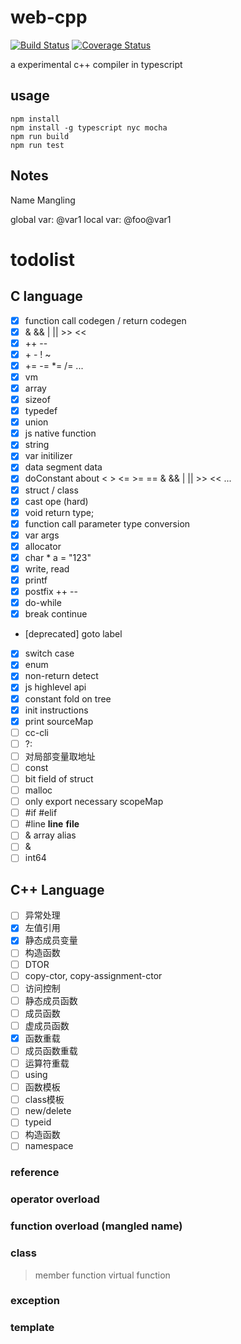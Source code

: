 # web-cpp
[![Build Status](https://www.travis-ci.org/zurl/web-cpp.svg?branch=master)](https://www.travis-ci.org/zurl/web-cpp)
[![Coverage Status](https://coveralls.io/repos/github/zurl/web-cpp/badge.svg)](https://coveralls.io/github/zurl/web-cpp)


a experimental c++ compiler in typescript

## usage

```shell
npm install
npm install -g typescript nyc mocha
npm run build
npm run test
```

## Notes

Name Mangling

global var: @var1
local var:  @foo@var1

# todolist

## C language

- [X] function call codegen / return codegen
- [X] & && | || >> <<
- [X] ++ --
- [X] \+ \- ! ~
- [X] += -= *= /= ...
- [X] vm
- [X] array
- [X] sizeof
- [X] typedef
- [X] union
- [X] js native function
- [X] string
- [X] var initilizer
- [X] data segment data
- [X] doConstant about < > <= >= == & && | || >> << ...
- [X] struct / class
- [X] cast ope (hard)
- [X] void return type;
- [X] function call parameter type conversion
- [X] var args
- [X] allocator
- [X] char * a = "123"
- [X] write, read
- [X] printf
- [X] postfix ++ --
- [X] do-while
- [X] break continue
- [deprecated] goto label
- [X] switch case
- [X] enum
- [X] non-return detect
- [X] js highlevel api
- [X] constant fold on tree
- [X] init instructions
- [X] print sourceMap
- [ ] cc-cli
- [ ] ?:
- [ ] 对局部变量取地址
- [ ] const
- [ ] bit field of struct
- [ ] malloc
- [ ] only export necessary scopeMap
- [ ] #if #elif
- [ ] #line __line__ __file__
- [ ] & array alias
- [ ] &
- [ ] int64
## C++ Language
- [ ] 异常处理
- [X] 左值引用
- [X] 静态成员变量
- [ ] 构造函数
- [ ] DTOR
- [ ] copy-ctor, copy-assignment-ctor
- [ ] 访问控制
- [ ] 静态成员函数
- [ ] 成员函数
- [ ] 虚成员函数
- [X] 函数重载
- [ ] 成员函数重载
- [ ] 运算符重载
- [ ] using
- [ ] 函数模板
- [ ] class模板
- [ ] new/delete
- [ ] typeid
- [ ] 构造函数
- [ ] namespace
### reference
### operator overload
### function overload (mangled name)
### class
> member function
> virtual function
### exception
### template

